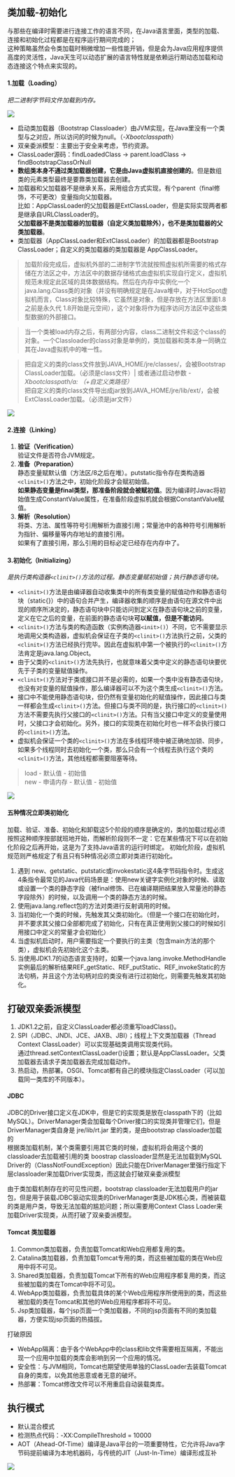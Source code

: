 ## 类加载-初始化
与那些在编译时需要进行连接工作的语言不同，在Java语言里面，类型的加载、连接和初始化过程都是在程序运行期间完成的；  
这种策略虽然会令类加载时稍微增加一些性能开销，但是会为Java应用程序提供高度的灵活性，Java天生可以动态扩展的语言特性就是依赖运行期动态加载和动态连接这个特点来实现的。
#### 1.加载（Loading）
*把二进制字节码文件加载到内存。*

![](img/类加载器.png)
- 启动类加载器（Bootstrap Classloader）由JVM实现，在Java里没有一个类型与之对应，所以访问的时候为null。（*-Xbootclasspath*）
- 双亲委派模型：主要出于安全来考虑，节约资源。
- ClassLoader源码：findLoadedClass -> parent.loadClass -> findBootstrapClassOrNull
- **数组类本身不通过类加载器创建，它是由Java虚拟机直接创建的**。但是数组类的元素类型最终是要靠类加载器去创建。
- 加载器和父加载器不是继承关系，采用组合方式实现，有个parent（final修饰，不可更改）变量指向父加载器。  
比如：AppClassLoader的父加载器是ExtClassLoader，但是实际实现两者都是继承自URLClassLoader的。  
**父加载器不是类加载器的加载器（自定义类加载除外），也不是类加载器的父类加载器**。
- 类加载器（AppClassLoader和ExtClassLoader）的加载器都是Bootstrap ClassLoader；自定义的类加载器的类加载器是 AppClassLoader。
> 加载阶段完成后，虚拟机外部的二进制字节流就按照虚拟机所需要的格式存储在方法区之中，方法区中的数据存储格式由虚拟机实现自行定义，虚拟机规范未规定此区域的具体数据结构。然后在内存中实例化一个java.lang.Class类的对象（并没有明确规定是在Java堆中，对于HotSpot虚拟机而言，Class对象比较特殊，它虽然是对象，但是存放在方法区里面1.8之前是永久代 1.8开始是元空间），这个对象将作为程序访问方法区中这些类型数据的外部接口。

> 当一个类被load内存之后，有两部分内容，class二进制文件和这个class的对象。一个Classloader的class对象是单例的，类加载器和类本身一同确立其在Java虚拟机中的唯一性。

> 把自定义的类的class文件放到JAVA_HOME/jre/classes/，会被Bootstrap ClassLoader加载。（必须是class文件）| 或者通过启动参数 *-Xbootclasspath/a:* *（+自定义类路径）*  
 把自定义的类的class文件导出成jar放到JAVA_HOME/jre/lib/ext/，会被ExtClassLoader加载。（必须是jar文件）

![](img/类加载机制.png)
#### 2.连接（Linking）
1. **验证（Verification）**  
验证文件是否符合JVM规定。
2. **准备（Preparation）**  
静态变量赋默认值（方法区/8之后在堆）。putstatic指令存在类构造器`<clinit>()`方法之中，初始化阶段才会赋初始值。  
**如果静态变量是final类型，那准备阶段就会被赋初值**。因为编译时Javac将初始值生成ConstantValue属性，在准备阶段虚拟机就会根据ConstantValue赋值。
3. **解析（Resolution）**  
将类、方法、属性等符号引用解析为直接引用；常量池中的各种符号引用解析为指针、偏移量等内存地址的直接引用。  
如果有了直接引用，那么引用的目标必定已经存在内存中了。
#### 3.初始化（Initializing）
*是执行类构造器`<clinit>()`方法的过程。静态变量赋初始值；执行静态语句块。*
- `<clinit>()`方法是由编译器自动收集类中的所有类变量的赋值动作和静态语句块（static{}）中的语句合并产生，编译器收集的顺序是由语句在源文件中出现的顺序所决定的，静态语句块中只能访问到定义在静态语句块之前的变量，定义在它之后的变量，在前面的静态语句块**可以赋值，但是不能访问**。
- `<clinit>()`方法与类的构造函数（实例构造器`<init>()`）不同，它不需要显示地调用父类构造器，虚拟机会保证在子类的`<clinit>()`方法执行之前，父类的`<clinit>()`方法已经执行完毕。因此在虚拟机中第一个被执行的`<clinit>()`方法肯定是java.lang.Object。
- 由于父类的`<clinit>()`方法先执行，也就意味着父类中定义的静态语句块要优先于子类的变量赋值操作。
- `<clinit>()`方法对于类或接口并不是必需的，如果一个类中没有静态语句块，也没有对变量的赋值操作，那么编译器可以不为这个类生成`<clinit>()`方法。
- 接口中不能使用静态语句块，但仍然有变量初始化的赋值操作，因此接口与类一样都会生成`<clinit>()`方法。但接口与类不同的是，执行接口的`<clinit>()`方法不需要先执行父接口的`<clinit>()`方法。只有当父接口中定义的变量使用时，父接口才会初始化。另外，接口的实现类在初始化时也一样不会执行接口的`<clinit>()`方法。
- 虚拟机会保证一个类的`<clinit>()`方法在多线程环境中被正确地加锁、同步，如果多个线程同时去初始化一个类，那么只会有一个线程去执行这个类的`<clinit>()`方法，其他线程都需要阻塞等待。
> load - 默认值 - 初始值  
  new - 申请内存 - 默认值 - 初始值

![](img/类生命周期.png)
#### 五种情况立即类初始化
加载、验证、准备、初始化和卸载这5个阶段的顺序是确定的，类的加载过程必须按照这种顺序按部就班地开始，而解析阶段则不一定：它在某些情况下可以在初始化阶段之后再开始，这是为了支持Java语言的运行时绑定。
初始化阶段，虚拟机规范则严格规定了有且只有5种情况必须立即对类进行初始化。
1. 遇到 new、getstatic、putstatic或invokestatic这4条字节码指令时。生成这4条指令最常见的Java代码场景是：使用new关键字实例化对象的时候、读取或设置一个类的静态字段（被final修饰、已在编译期把结果放入常量池的静态字段除外）的时候，以及调用一个类的静态方法的时候。
2. 使用java.lang.reflect包的方法对类进行反射调用的时候。
3. 当初始化一个类的时候，先触发其父类初始化。（但是一个接口在初始化时，并不要求其父接口全部都完成了初始化，只有在真正使用到父接口的时候如引用接口中定义的常量才会初始化）
4. 当虚拟机启动时，用户需要指定一个要执行的主类（包含main方法的那个类），虚拟机会先初始化这个主类。
5. 当使用JDK1.7的动态语言支持时，如果一个java.lang.invoke.MethodHandle实例最后的解析结果REF_getStatic、REF_putStatic、REF_invokeStatic的方法句柄，并且这个方法句柄对应的类没有进行过初始化，则需要先触发其初始化。

## 打破双亲委派模型
1. JDK1.2之前，自定义ClassLoader都必须重写loadClass()。
2. SPI（JDBC、JNDI、JCE、JAXB、JBI）；线程上下文类加载器（Thread Context ClassLoader）可以实现基础类调用实现类代码。  
通过thread.setContextClassLoader()设置；默认是AppClassLoader。父类加载器去请求子类加载器去完成加载动作。
3. 热启动，热部署。OSGI、Tomcat都有自己的模块指定ClassLoader（可以加载同一类库的不同版本）。
#### JDBC
JDBC的Driver接口定义在JDK中，但是它的实现类是放在classpath下的（比如MySQL）。DriverManager类会加载每个Driver接口的实现类并管理它们，但是DriverManager类自身是 jre/lib/rt.jar 里的类，是由bootstrap classloader加载的  
根据类加载机制，某个类需要引用其它类的时候，虚拟机将会用这个类的classloader去加载被引用的类 boostrap classloader显然是无法加载到MySQL Driver的（ClassNotFoundException）因此只能在DriverManager里强行指定下层classloader来加载Driver实现类，而这就会打破双亲委派模型

由于类加载机制存在的可见性问题，bootstrap classloader无法加载用户的jar包，但是用于装载JDBC驱动实现类的DriverManager类是JDK核心类，而被装载的类是用户类，导致无法加载的尴尬问题；所以需要用Context Class Loader来加载Driver实现类，从而打破了双亲委派模型。
#### Tomcat 类加载器
1. Common类加载器，负责加载Tomcat和Web应用都复用的类。
2. Catalina类加载器，负责加载Tomcat专用的类，而这些被加载的类在Web应用中将不可见。
3. Shared类加载器，负责加载Tomcat下所有的Web应用程序都复用的类，而这些被加载的类在Tomcat中将不可见。
4. WebApp类加载器，负责加载具体的某个Web应用程序所使用到的类，而这些被加载的类在Tomcat和其他的Web应用程序都将不可见。
5. Jsp类加载器，每个jsp页面一个类加载器，不同的jsp页面有不同的类加载器，方便实现jsp页面的热插拔。

打破原因
- WebApp隔离：由于各个WebApp中的class和lib文件需要相互隔离，不能出现一个应用中加载的类库会影响到另一个应用的情况。
- 安全性：与JVM相同，Tomcat也期望使用单独的ClassLoader去装载Tomcat自身的类库，以免其他恶意或者无意的破坏。
- 热部署：Tomcat修改文件可以不用重启自动装载类库。

## 执行模式
- 默认混合模式
- 检测热点代码：-XX:CompileThreshold = 10000
- AOT（Ahead-Of-Time）编译是Java平台的一项重要特性，它允许将Java字节码提前编译为本地机器码，与传统的JIT（Just-In-Time）编译形成互补

![](img/执行模式.png)

